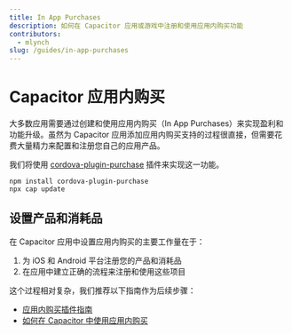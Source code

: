 ```yaml
---
title: In App Purchases
description: 如何在 Capacitor 应用或游戏中注册和使用应用内购买功能
contributors:
  - mlynch
slug: /guides/in-app-purchases
---
```


# Capacitor 应用内购买

大多数应用需要通过创建和使用应用内购买（In App Purchases）来实现盈利和功能升级。虽然为 Capacitor 应用添加应用内购买支持的过程很直接，但需要花费大量精力来配置和注册您自己的应用产品。

我们将使用 [cordova-plugin-purchase](https://github.com/j3k0/cordova-plugin-purchase) 插件来实现这一功能。

```shell
npm install cordova-plugin-purchase
npx cap update
```

## 设置产品和消耗品

在 Capacitor 应用中设置应用内购买的主要工作量在于：
1. 为 iOS 和 Android 平台注册您的产品和消耗品
2. 在应用中建立正确的流程来注册和使用这些项目

这个过程相对复杂，我们推荐以下指南作为后续步骤：

- [应用内购买插件指南](https://purchase.cordova.fovea.cc/)
- [如何在 Capacitor 中使用应用内购买](https://devdactic.com/ionic-in-app-purchase-capacitor/)